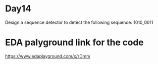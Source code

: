 # Day14
Design a sequence detector to detect the following sequence:  1010_0011 

# EDA palyground link for the code
https://www.edaplayground.com/x/rDmm


